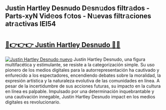 ## Justin Hartley Desnudo D𝚎sn𝚞dos filtr𝚊dos - Parts-xyN Vid𝚎os f𝚘tos - N𝚞evas filtr𝚊ciones atr𝚊ctivas IEl54

# <h2><a href="http://mb2x29x.tromn.icu/?c=Justin+Hartley+Desnudo">🔗👉👉👉 Justin Hartley Desnudo 🔗🔗</a></h2>

[![Justin Hartley Desnudo nuevo](https://i.imgur.com/pEAQMta.gif)](http://mb2x29x.tromn.icu/?c=Justin+Hartley+Desnudo)
Justin Hartley Desnudo, una figura multifacética y estimulante, se resiste a la categorización simple. Su uso pionero de los medios digitales para la autorrepresentación ha cautivado y enfurecido a los espectadores, encendiendo debates sobre la moralidad, la expresión artística y la naturaleza evolutiva de las comunidades en línea. A pesar de la incertidumbre de sus acciones futuras, su impacto en la cultura en línea es palpable. Impulsado por una determinación inquebrantable y una cautivación innegable, Justin Hartley Desnudo impact en los medios digitales es revolucionario.
